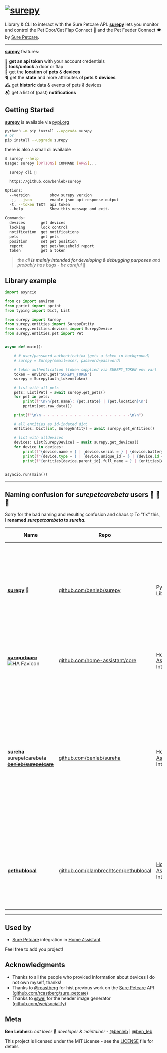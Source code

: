 # [![surepy](https://socialify.git.ci/benleb/surepy/image?description=1&descriptionEditable=Library%20%26%20CLI%20to%20interact%20with%20the%20Sure%20Petcare%20API%20to%20monitor%20and%20control%20the%20Sure%20Petcare%20Pet%20Door%2FCat%20Flap%20Connect%20%F0%9F%9A%AA%20and%20the%20Pet%20Feeder%20Connect%20%F0%9F%8D%BD&font=KoHo&forks=1&language=1&logo=https%3A%2F%2Femojipedia-us.s3.dualstack.us-west-1.amazonaws.com%2Fthumbs%2F240%2Fapple%2F237%2Fpaw-prints_1f43e.png&pulls=1&stargazers=1)](https://github.com/benleb/surepy)

Library & CLI to interact with the Sure Petcare API. [**surepy**](https://github.com/benleb/surepy) lets you monitor and control the Pet Door/Cat Flap Connect 🚪 and the Pet Feeder Connect 🍽 by [Sure Petcare](https://www.surepetcare.com).

---

[**surepy**](https://github.com/benleb/surepy) features:

🔑 **get an api token** with your account credentials  
🚪 **lock/unlock** a door or flap  
🐾 get the **location** of **pets** & **devices**  
🐈 get the **state** and more attributes of **pets** & **devices**  
🕰️ get **historic** data & events of pets & devices  
📬 get a list of (past) **notifications**  

<!-- > **ToC ·** [Getting Started](#getting-started) · [Usage](#usage)· [Used by](#used-by) · [Acknowledgements](#acknowledgements) **·** [Meta](#meta) -->

## Getting Started

[**surepy**](https://github.com/benleb/surepy) is available via [pypi.org](https://pypi.org)

```bash
python3 -m pip install --upgrade surepy
# or
pip install --upgrade surepy
```

there is also a small cli available

```bash
$ surepy --help
Usage: surepy [OPTIONS] COMMAND [ARGS]...

  surepy cli 🐾

  https://github.com/benleb/surepy

Options:
  --version         show surepy version
  -j, --json        enable json api response output
  -t, --token TEXT  api token
  --help            Show this message and exit.

Commands:
  devices       get devices
  locking       lock control
  notification  get notifications
  pets          get pets
  position      set pet position
  report        get pet/household report
  token         get a token
```

>*the cli **is mainly intended for developing & debugging purposes** and probably has bugs - be careful* 🐾

## Library example

```python
import asyncio

from os import environ
from pprint import pprint
from typing import Dict, List

from surepy import Surepy
from surepy.entities import SurepyEntity
from surepy.entities.devices import SurepyDevice
from surepy.entities.pet import Pet


async def main():

    # # user/password authentication (gets a token in background)
    # surepy = Surepy(email=user, password=password)

    # token authentication (token supplied via SUREPY_TOKEN env var)
    token = environ.get("SUREPY_TOKEN")
    surepy = Surepy(auth_token=token)

    # list with all pets
    pets: List[Pet] = await surepy.get_pets()
    for pet in pets:
        print(f"\n\n{pet.name}: {pet.state} | {pet.location}\n")
        pprint(pet.raw_data())

    print(f"\n\n - - - - - - - - - - - - - - - - - - - -\n\n")

    # all entities as id-indexed dict
    entities: Dict[int, SurepyEntity] = await surepy.get_entities()

    # list with alldevices
    devices: List[SurepyDevice] = await surepy.get_devices()
    for device in devices:
        print(f"{device.name = } | {device.serial = } | {device.battery_level = }")
        print(f"{device.type = } | {device.unique_id = } | {device.id = }")
        print(f"{entities[device.parent_id].full_name = } | {entities[device.parent_id] = }\n")


asyncio.run(main())
```

---


## Naming confusion for *surepetcarebeta* users 🐾 🤪 🤦

Sorry for the bad naming and resulting confusion and chaos 🙄 To "fix" this, I **renamed *surepetcarebeta* to *sureha***.

| Name | Repo | Type | Description | Need Help?
|---|---|---|---|---|
| **[surepy](https://github.com/benleb/surepy) 🐾** | [github.com/benleb/surepy](https://github.com/benleb/surepy) | Python Library | Library to interact with the API of Sure Petcare. Also provides Classes for the various Sure Petcare Devicess. Use this if you write an own python tool/app and want to interact with the Sure Petcare API | [Issues](https://github.com/benleb/surepy/issues) |
| **[surepetcare](https://www.home-assistant.io/integrations/surepetcare)** ![HA Favicon](https://www.home-assistant.io/images/favicon.ico) | [github.com/home-assistant/core](https://github.com/home-assistant/core) | [Home Assistant](https://github.com/home-assistant/core) Integration | **Official Home Assistant Integration** for the Sure Petcare Devices like Doors, Flaps, Feeders, ...  | [Issues](https://github.com/home-assistant/core/issues), [HA Forum](https://community.home-assistant.io) |
| | | | | |
| **[sureha](https://github.com/benleb/sureha)** ~~surepetcarebeta~~ ~~[benleb/surepetcare](https://github.com/benleb/sureha)~~ | [github.com/benleb/sureha](https://github.com/benleb/sureha) | [Home Assistant](https://github.com/home-assistant/core) Integration | Home Assistant Integration developed in my own repo without reviews from the HA Team. This can be installed via [HACS](https://hacs.xyz/) and is something like a preview integration **for advanced users**. Usually this provides more (experimental) features and faster fixes but lacks the code quality (reviews) and such from HA | [Issues](https://github.com/benleb/sureha/issues) |
| | | | | |
| **[pethublocal](https://github.com/plambrechtsen/pethublocal)** | [github.com/plambrechtsen/pethublocal](https://github.com/plambrechtsen/pethublocal) | [Home Assistant](https://github.com/home-assistant/core) Integration | Home Assistant Integration developed by [@plambrechtsen](https://github.com/plambrechtsen) which works **completely independent from Sure Petcare**. Check outs his repo for more information! | [Issues](https://github.com/plambrechtsen/pethublocal/issues), [HA Forum](https://community.home-assistant.io) |


---

## Used by

* [Sure Petcare](https://www.home-assistant.io/integrations/surepetcare/) integration in [Home Assistant](https://www.home-assistant.io/)

Feel free to add you project!

## Acknowledgments

* Thanks to all the people who provided information about devices I do not own myself, thanks!
* Thanks to [@rcastberg](https://github.com/rcastberg) for hist previous work on the [Sure Petcare](https://www.surepetcare.com) API ([github.com/rcastberg/sure_petcare](https://github.com/rcastberg/sure_petcare))
* Thanks to [@wei](https://github.com/wei) for the  header image generator ([github.com/wei/socialify](https://github.com/wei/socialify))

## Meta

**Ben Lebherz**: *cat lover 🐾 developer & maintainer* - [@benleb](https://github.com/benleb) | [@ben_leb](https://twitter.com/ben_leb)

<!-- See also the list of [contributors](CONTRIBUTORS) who participated in this project. -->

This project is licensed under the MIT License - see the [LICENSE](LICENSE) file for details
